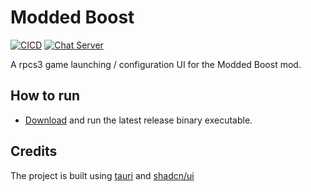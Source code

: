 # Modded Boost

[![CICD](https://github.com/descatal/BoostStudio/actions/workflows/cicd.yml/badge.svg?branch=main)](https://github.com/descatal/BoostStudio/actions/workflows/cicd.yml)
[![Chat Server](https://img.shields.io/badge/chat-discord-7289da.svg)](https://discord.gg/QAUYKmvxRN)

A rpcs3 game launching / configuration UI for the Modded Boost mod.

## How to run

- [Download](https://github.com/descatal/ModdedBoost/releases/latest) and run the latest release binary executable.

## Credits

The project is built using [tauri](https://tauri.app/) and [shadcn/ui](https://ui.shadcn.com/)